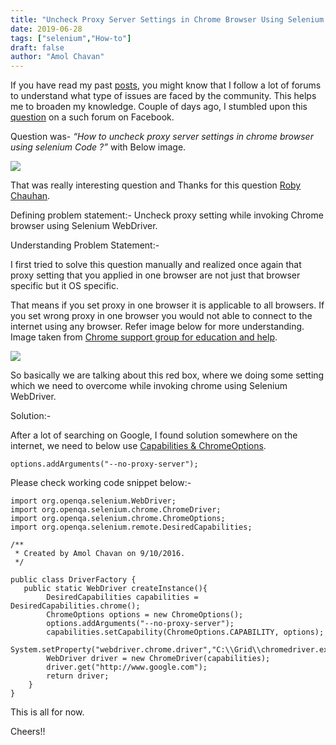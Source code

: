 ```yaml
---
title: "Uncheck Proxy Server Settings in Chrome Browser Using Selenium WebDriver"
date: 2019-06-28
tags: ["selenium","How-to"]
draft: false
author: "Amol Chavan"
---
```


If you have read my past [posts](http://qaperspective.blogspot.in/2016/08/how-can-i-enhanceimprove-my-selenium.html), you might know that I follow a lot of forums to understand what type of issues are faced by the community. This helps me to broaden my knowledge. Couple of days ago, I stumbled upon this [question](https://www.facebook.com/groups/Testingridewithautomation/permalink/1770893919843998/) on a such forum on Facebook.

Question was- *“How to uncheck proxy server settings in chrome browser using selenium Code ?”* with Below image.

![](https://lh4.googleusercontent.com/Xf2yjoweeIu1ZlGguokE6izcOD2Ss0l80u9z0baYc3o1qmmVMd_41yhotb8EQ8J1kHvzCU1SbxKk8uWU5aR8DIt9GeC19sRAIygijJx7NhyVcpWbH4qywIq6lCMjwFlSc5yrjRHi)

That was really interesting question and Thanks for this question ‎[Roby Chauhan](https://www.facebook.com/profile.php?id=100007029078193).

Defining problem statement:- Uncheck proxy setting while invoking Chrome browser using Selenium WebDriver.

Understanding Problem Statement:-

I first tried to solve this question manually and realized once again that proxy setting that you applied in one browser are not just that browser specific but it OS specific.

That means if you set proxy in one browser it is applicable to all browsers. If you set wrong proxy in one browser you would not able to connect to the internet using any browser. Refer image below for more understanding. Image taken from [Chrome support group for education and help](https://support.google.com/chrome/a/answer/187202?hl=en&rd=1).

![](https://lh4.googleusercontent.com/wwEoZ9xKLSEej3vpiP9KaHJOr1fuNRyr4cv5Xq8WH4P9MVDP3GNB9YDXjsa073Ll-3X6eds_yO0W2lM9oHjB-eRc3YPpmRWnQ-spwKRyfL_kZQbslc12lUo9_e1ED69OIgawRC4a)

So basically we are talking about this red box, where we doing some setting which we need to overcome while invoking chrome using Selenium WebDriver.

Solution:-

After a lot of searching on Google, I found solution somewhere on the internet, we need to below use [Capabilities & ChromeOptions](https://sites.google.com/a/chromium.org/chromedriver/capabilities).

`options.addArguments("--no-proxy-server");`

Please check working code snippet below:-

    import org.openqa.selenium.WebDriver;
    import org.openqa.selenium.chrome.ChromeDriver;
    import org.openqa.selenium.chrome.ChromeOptions;
    import org.openqa.selenium.remote.DesiredCapabilities;
    
    /**
     * Created by Amol Chavan on 9/10/2016.
     */
    
    public class DriverFactory {
       public static WebDriver createInstance(){
            DesiredCapabilities capabilities = DesiredCapabilities.chrome();
            ChromeOptions options = new ChromeOptions();
            options.addArguments("--no-proxy-server");
            capabilities.setCapability(ChromeOptions.CAPABILITY, options);
            System.setProperty("webdriver.chrome.driver","C:\\Grid\\chromedriver.exe");
            WebDriver driver = new ChromeDriver(capabilities);
            driver.get("http://www.google.com");
            return driver;
        }
    }

This is all for now.

Cheers!!
